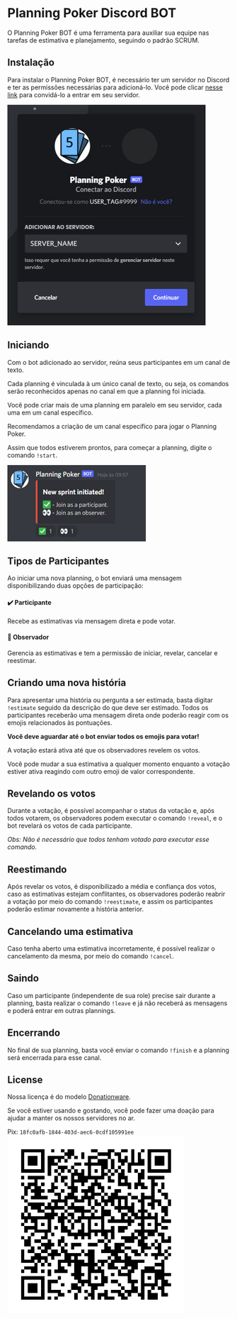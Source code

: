 ﻿# Planning Poker Discord BOT

O Planning Poker BOT é uma ferramenta para auxiliar sua equipe nas tarefas de estimativa e planejamento, seguindo o padrão SCRUM.

## Instalação

Para instalar o Planning Poker BOT, é necessário ter um servidor no Discord e ter as permissões necessárias para adicioná-lo.
Você pode clicar [nesse link](https://bit.ly/DiscordPlanningPokerBot) para convidá-lo a entrar em seu servidor.

![Adicionando ao servidor](./img/add-bot.png)

## Iniciando

Com o bot adicionado ao servidor, reúna seus participantes em um canal de texto. 

Cada planning é vinculada à um único canal de texto, ou seja, os comandos serão reconhecidos apenas no canal em que a planning foi iniciada.

Você pode criar mais de uma planning em paralelo em seu servidor, cada uma em um canal específico. 

Recomendamos a criação de um canal específico para jogar o Planning Poker.

Assim que todos estiverem prontos, para começar a planning, digite o comando `!start`.

![Iniciando a planning](./img/start.png)

## Tipos de Participantes

Ao iniciar uma nova planning, o bot enviará uma mensagem disponibilizando duas opções de participação:

#### ✔️ Participante
Recebe as estimativas via mensagem direta e pode votar.

#### 👀 Observador
Gerencia as estimativas e tem a permissão de iniciar, revelar, cancelar e reestimar.

## Criando uma nova história

Para apresentar uma história ou pergunta a ser estimada, basta digitar `!estimate` seguido da descrição do que deve ser estimado. Todos os participantes receberão uma mensagem direta onde poderão reagir com os emojis relacionados às pontuações.

**Você deve aguardar até o bot enviar todos os emojis para votar!**

A votação estará ativa até que os observadores revelem os votos.

Você pode mudar a sua estimativa a qualquer momento enquanto a votação estiver ativa reagindo com outro emoji de valor correspondente.


## Revelando os votos
Durante a votação, é possível acompanhar o status da votação e, após todos votarem, os observadores podem executar o comando `!reveal`, e o bot revelará os votos de cada participante.

*Obs: Não é necessário que todos tenham votado para executar esse comando.*


## Reestimando
Após revelar os votos, é disponibilizado a média e confiança dos votos, caso as estimativas estejam conflitantes, os observadores poderão reabrir a votação por meio do comando `!reestimate`, e assim os participantes poderão estimar novamente a história anterior.

## Cancelando uma estimativa
Caso tenha aberto uma estimativa incorretamente, é possível realizar o cancelamento da mesma, por meio do comando `!cancel`.

## Saindo 
Caso um participante (independente de sua role) precise sair durante a planning, basta realizar o comando `!leave` e já não receberá as mensagens e poderá entrar em outras plannings.

## Encerrando
No final de sua planning, basta você enviar o comando `!finish` e a planning será encerrada para esse canal.

## License
Nossa licença é do modelo [Donationware](https://wikipedia.org/wiki/Donationware).

Se você estiver usando e gostando, você pode fazer uma doação para ajudar a manter os nossos servidores no ar.

Pix: `18fc0afb-1844-403d-aec6-0cdf105991ee`
![PIX](./img/pix.png)